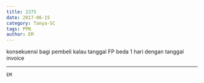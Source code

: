 ```yaml
---
title: 2375
date: 2017-06-15
category: Tanya-SC
tags: PPN
author: EM
---
```


konsekuensi bagi pembeli kalau tanggal FP beda 1 hari dengan tanggal invoice

---



`EM`
